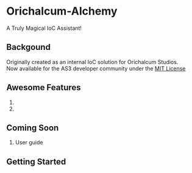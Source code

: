Orichalcum-Alchemy
==================
A Truly Magical IoC Assistant!
<br>

## Backgound

Originally created as an internal IoC solution for Orichalcum Studios.
<br>
Now available for the AS3 developer community under the [MIT License](https://github.com/LandonLunsford/Orichalcum-Alchemy/blob/master/license)
<br>

## Awesome Features
1.
2.

## Coming Soon
1. User guide

## Getting Started
